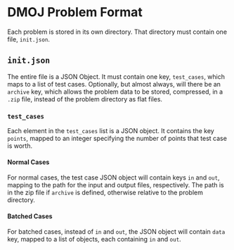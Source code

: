 # DMOJ Problem Format

Each problem is stored in its own directory. That directory must contain one file, `init.json`.

## `init.json`

The entire file is a JSON Object. It must contain one key, `test_cases`, which maps to a list of test cases.
Optionally, but almost always, will there be an `archive` key, which allows the problem data to be stored,
compressed, in a `.zip` file, instead of the problem directory as flat files.

### `test_cases`

Each element in the `test_cases` list is a JSON object. It contains the key `points`, mapped to an integer specifying the number of points that test case is worth.

#### Normal Cases

For normal cases, the test case JSON object will contain keys `in` and `out`, mapping to the path for the input and output files, respectively. The path is in the zip file if `archive` is defined, otherwise relative to the problem directory.

#### Batched Cases

For batched cases, instead of `in` and `out`, the JSON object will contain `data` key, mapped to a list of objects, each containing `in` and `out`.

